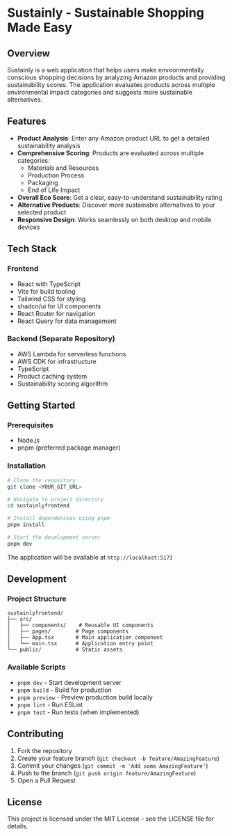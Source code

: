 # Sustainly - Sustainable Shopping Made Easy

## Overview

Sustainly is a web application that helps users make environmentally conscious shopping decisions by analyzing Amazon products and providing sustainability scores. The application evaluates products across multiple environmental impact categories and suggests more sustainable alternatives.

## Features

- **Product Analysis**: Enter any Amazon product URL to get a detailed sustainability analysis
- **Comprehensive Scoring**: Products are evaluated across multiple categories:
  - Materials and Resources
  - Production Process
  - Packaging
  - End of Life Impact
- **Overall Eco Score**: Get a clear, easy-to-understand sustainability rating
- **Alternative Products**: Discover more sustainable alternatives to your selected product
- **Responsive Design**: Works seamlessly on both desktop and mobile devices

## Tech Stack

### Frontend
- React with TypeScript
- Vite for build tooling
- Tailwind CSS for styling
- shadcn/ui for UI components
- React Router for navigation
- React Query for data management

### Backend (Separate Repository)
- AWS Lambda for serverless functions
- AWS CDK for infrastructure
- TypeScript
- Product caching system
- Sustainability scoring algorithm

## Getting Started

### Prerequisites
- Node.js
- pnpm (preferred package manager)

### Installation

```sh
# Clone the repository
git clone <YOUR_GIT_URL>

# Navigate to project directory
cd sustainlyfrontend

# Install dependencies using pnpm
pnpm install

# Start the development server
pnpm dev
```

The application will be available at `http://localhost:5173`

## Development

### Project Structure
```
sustainlyfrontend/
├── src/
│   ├── components/    # Reusable UI components
│   ├── pages/        # Page components
│   ├── App.tsx       # Main application component
│   └── main.tsx      # Application entry point
└── public/           # Static assets
```

### Available Scripts

- `pnpm dev` - Start development server
- `pnpm build` - Build for production
- `pnpm preview` - Preview production build locally
- `pnpm lint` - Run ESLint
- `pnpm test` - Run tests (when implemented)

## Contributing

1. Fork the repository
2. Create your feature branch (`git checkout -b feature/AmazingFeature`)
3. Commit your changes (`git commit -m 'Add some AmazingFeature'`)
4. Push to the branch (`git push origin feature/AmazingFeature`)
5. Open a Pull Request

## License

This project is licensed under the MIT License - see the LICENSE file for details.
